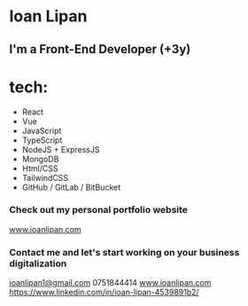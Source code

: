 # Ioan Lipan

## I'm a Front-End Developer (+3y)
# tech:
- React
- Vue
- JavaScript
- TypeScript
- NodeJS + ExpressJS
- MongoDB
- Html/CSS
- TailwindCSS
- GitHub / GitLab / BitBucket

### Check out my personal portfolio website

www.ioanlipan.com

### Contact me and let's start working on your business digitalization
ioanlipan1@gmail.com
0751844414
www.ioanlipan.com
https://www.linkedin.com/in/ioan-lipan-4539891b2/
